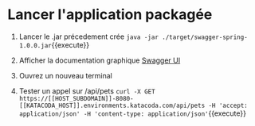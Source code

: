 # Lancer l'application packagée

1. Lancer le .jar précedement crée `java -jar ./target/swagger-spring-1.0.0.jar`{{execute}}

2. Afficher la documentation graphique [Swagger UI](https://[[HOST_SUBDOMAIN]]-8080-[[KATACODA_HOST]].environments.katacoda.com/api)

3. Ouvrez un nouveau terminal

4. Tester un appel sur /api/pets `curl -X GET https://[[HOST_SUBDOMAIN]]-8080-[[KATACODA_HOST]].environments.katacoda.com/api/pets -H 'accept: application/json' -H 'content-type: application/json'`{{execute}}